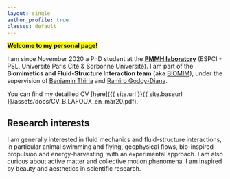 ```yaml
---
layout: single
author_profile: true
classes: default
---
```


<mark>**Welcome to my personal page!**</mark>

I am since November 2020 a PhD student at the [**PMMH laboratory**](https://www.pmmh.espci.fr/?-Le-laboratoire-) (ESPCI - PSL, Université Paris Cité & Sorbonne Université).
I am part of the **Biomimetics and Fluid-Structure Interaction team** (aka [BIOMIM](https://www.pmmh.espci.fr/Biomimetics-and-Fluid-Structure-Interaction)), under the supervision of [Benjamin Thiria](https://scholar.google.be/citations?user=Ho7KLfUAAAAJ&hl=fr) and [Ramiro Godoy-Diana](https://blog.espci.fr/ramiro/).

You can find my detailled CV [here]({{ site.url }}{{ site.baseurl }}/assets/docs/CV_B.LAFOUX_en_mar20.pdf).

## Research interests

I am generally interested in fluid mechanics and fluid-structure interactions, in particular animal swimming and flying, geophysical flows, bio-inspired propulsion and energy-harvesting, with an experimental approach. I am also curious about active matter and collective motion phenomena. I am inspired by beauty and aesthetics in scientific research. 